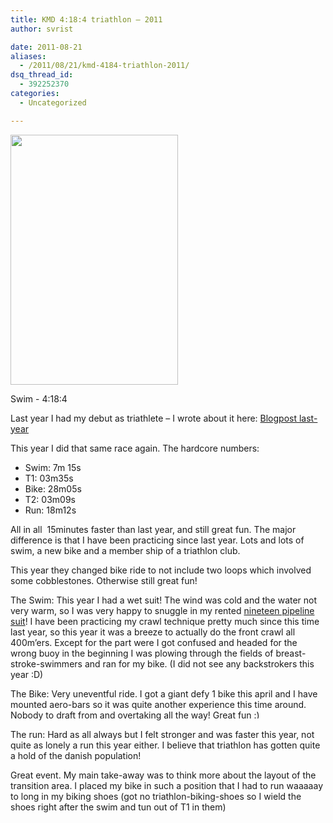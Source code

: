 ```yaml
---
title: KMD 4:18:4 triathlon – 2011
author: svrist

date: 2011-08-21
aliases: 
  - /2011/08/21/kmd-4184-triathlon-2011/
dsq_thread_id:
  - 392252370
categories:
  - Uncategorized

---
```

<div style="width: 278px" class="wp-caption alignright">
  <a href="https://picasaweb.google.com/110928786469762167027/20114184#5642663730158574722"><img title="Swim - 4:18:4" src="https://lh4.googleusercontent.com/-81o6H2Izd30/Tk7ExDcVHII/AAAAAAAAIgU/7iunhLWyE1c/s400/DSC_0026.jpg" alt="" width="268" height="400" /></a>
  
  <p class="wp-caption-text">
    Swim - 4:18:4
  </p>
</div>

<div>
  <p>
    Last year I had my debut as triathlete &#8211; I wrote about it here: <a title="Last Years Post" href="http://blog.vrist.dk/2010/08/13/copenhagen-4184-triathlon/">Blogpost last-year</a>
  </p>
  
  <p>
    This year I did that same race again. The hardcore numbers:
  </p>
  
  <ul>
    <li>
      Swim: 7m 15s
    </li>
    <li>
      T1: 03m35s
    </li>
    <li>
      Bike: 28m05s
    </li>
    <li>
      T2: 03m09s
    </li>
    <li>
      Run: 18m12s
    </li>
  </ul>
  
  <p>
    All in all  15minutes faster than last year, and still great fun. The major difference is that I have been practicing since last year. Lots and lots of swim, a new bike and a member ship of a triathlon club.
  </p>
  
  <p>
    This year they changed bike ride to not include two loops which involved some cobblestones. Otherwise still great fun!
  </p>
  
  <p>
    The Swim: This year I had a wet suit! The wind was cold and the water not very warm, so I was very happy to snuggle in my rented <a href="http://ddtri.dk/product.php?id_product=242">nineteen pipeline suit</a>! I have been practicing my crawl technique pretty much since this time last year, so this year it was a breeze to actually do the front crawl all 400m&#8217;ers. Except for the part were I got confused and headed for the wrong buoy in the beginning I was plowing through the fields of breast-stroke-swimmers and ran for my bike. (I did not see any backstrokers this year :D)
  </p>
  
  <p>
    The Bike: Very uneventful ride. I got a giant defy 1 bike this april and I have mounted aero-bars so it was quite another experience this time around. Nobody to draft from and overtaking all the way! Great fun <img src="http://blog.vrist.dk/newwp/wp-includes/images/smilies/simple-smile.png" alt=":)" class="wp-smiley" style="height: 1em; max-height: 1em;" />
  </p>
  
  <p>
    The run: Hard as all always but I felt stronger and was faster this year, not quite as lonely a run this year either. I believe that triathlon has gotten quite a hold of the danish population!
  </p>
  
  <p>
    Great event. My main take-away was to think more about the layout of the transition area. I placed my bike in such a position that I had to run waaaaay to long in my biking shoes (got no triathlon-biking-shoes so I wield the shoes right after the swim and tun out of T1 in them)
  </p>
</div>